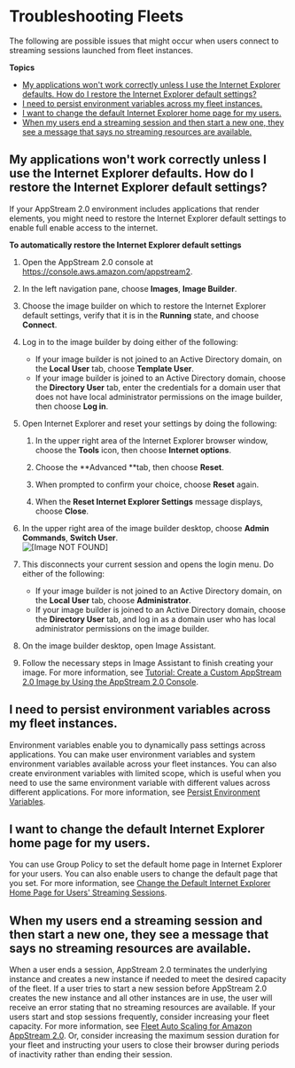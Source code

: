 # Troubleshooting Fleets<a name="troubleshooting-fleets"></a>

The following are possible issues that might occur when users connect to streaming sessions launched from fleet instances\.

**Topics**
+ [My applications won't work correctly unless I use the Internet Explorer defaults\. How do I restore the Internet Explorer default settings?](#troubleshooting-restore-ie-defaults)
+ [I need to persist environment variables across my fleet instances\.](#troubleshooting-persist-environment-variables)
+ [I want to change the default Internet Explorer home page for my users\.](#troubleshooting-change-homepage)
+ [When my users end a streaming session and then start a new one, they see a message that says no streaming resources are available\.](#troubleshooting-no-resources-available-new-streaming-session)

## My applications won't work correctly unless I use the Internet Explorer defaults\. How do I restore the Internet Explorer default settings?<a name="troubleshooting-restore-ie-defaults"></a>

If your AppStream 2\.0 environment includes applications that render elements, you might need to restore the Internet Explorer default settings to enable full enable access to the internet\. 

**To automatically restore the Internet Explorer default settings**

1. Open the AppStream 2\.0 console at [https://console\.aws\.amazon\.com/appstream2](https://console.aws.amazon.com/appstream2)\.

1. In the left navigation pane, choose **Images**, **Image Builder**\.

1. Choose the image builder on which to restore the Internet Explorer default settings, verify that it is in the **Running** state, and choose **Connect**\.

1. Log in to the image builder by doing either of the following:
   + If your image builder is not joined to an Active Directory domain, on the **Local User** tab, choose **Template User**\.
   + If your image builder is joined to an Active Directory domain, choose the **Directory User** tab, enter the credentials for a domain user that does not have local administrator permissions on the image builder, then choose **Log in**\.

1. Open Internet Explorer and reset your settings by doing the following:

   1. In the upper right area of the Internet Explorer browser window, choose the **Tools** icon, then choose **Internet options**\.

   1. Choose the **Advanced **tab, then choose **Reset**\.

   1. When prompted to confirm your choice, choose **Reset** again\.

   1. When the **Reset Internet Explorer Settings** message displays, choose **Close**\.

1. In the upper right area of the image builder desktop, choose **Admin Commands**, **Switch User**\.   
![\[Image NOT FOUND\]](http://docs.aws.amazon.com/appstream2/latest/developerguide/images/admin-commands-switch-user.png)

1. This disconnects your current session and opens the login menu\. Do either of the following: 
   + If your image builder is not joined to an Active Directory domain, on the **Local User** tab, choose **Administrator**\.
   + If your image builder is joined to an Active Directory domain, choose the **Directory User** tab, and log in as a domain user who has local administrator permissions on the image builder\.

1. On the image builder desktop, open Image Assistant\.

1. Follow the necessary steps in Image Assistant to finish creating your image\. For more information, see [Tutorial: Create a Custom AppStream 2\.0 Image by Using the AppStream 2\.0 Console](tutorial-image-builder.md)\.

## I need to persist environment variables across my fleet instances\.<a name="troubleshooting-persist-environment-variables"></a>

Environment variables enable you to dynamically pass settings across applications\. You can make user environment variables and system environment variables available across your fleet instances\. You can also create environment variables with limited scope, which is useful when you need to use the same environment variable with different values across different applications\. For more information, see [Persist Environment Variables](customize-fleets.md#customize-fleets-persist-environment-variables)\.

## I want to change the default Internet Explorer home page for my users\.<a name="troubleshooting-change-homepage"></a>

You can use Group Policy to set the default home page in Internet Explorer for your users\. You can also enable users to change the default page that you set\. For more information, see [Change the Default Internet Explorer Home Page for Users' Streaming Sessions](customize-fleets.md#customize-fleets-change-ie-homepage)\.

## When my users end a streaming session and then start a new one, they see a message that says no streaming resources are available\.<a name="troubleshooting-no-resources-available-new-streaming-session"></a>

When a user ends a session, AppStream 2\.0 terminates the underlying instance and creates a new instance if needed to meet the desired capacity of the fleet\. If a user tries to start a new session before AppStream 2\.0 creates the new instance and all other instances are in use, the user will receive an error stating that no streaming resources are available\. If your users start and stop sessions frequently, consider increasing your fleet capacity\. For more information, see [Fleet Auto Scaling for Amazon AppStream 2\.0](autoscaling.md)\. Or, consider increasing the maximum session duration for your fleet and instructing your users to close their browser during periods of inactivity rather than ending their session\.